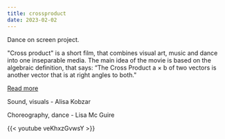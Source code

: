 ```yaml
---
title: crossproduct
date: 2023-02-02
---
```


Dance on screen project.

​"Cross product" is a short film, that combines visual art, music and dance into one inseparable media. 
The main idea of the movie is based on the algebraic definition, that says:
“The Cross Product a × b of two vectors is another vector that is at right angles to both."

[Read more](https://rotk3ppchen.weebly.com/crossproduct.html)

Sound, visuals - Alisa Kobzar

Choreography, dance - Lisa Mc Guire

{{< youtube veKhxzGvwsY >}}